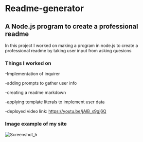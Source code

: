 # Readme-generator

## A Node.js program to create a professional readme

In this project I worked on making a program in node.js to create a professional readme by taking user input from asking quesions

### Things I worked on
-Implementation of inquirer 

-adding prompts to gather user info  

-creating a readme markdown

-applying template literals to implement user data

-deployed video link: https://youtu.be/jAlB_x9gj6Q


### Image example of my site 
![Screenshot_5](https://user-images.githubusercontent.com/126214677/236977057-b405d6de-35d3-4a2e-af54-ecb4e1b4efb3.png)

